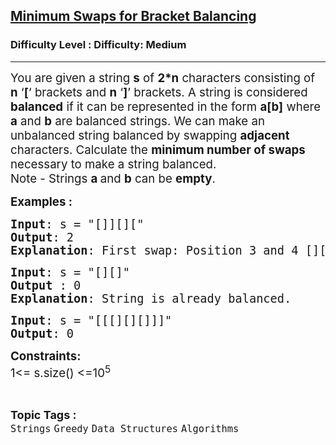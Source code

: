 <h2><a href="https://www.geeksforgeeks.org/problems/minimum-swaps-for-bracket-balancing2704/1?page=7&category=Strings&sortBy=submissions">Minimum Swaps for Bracket Balancing</a></h2><h3>Difficulty Level : Difficulty: Medium</h3><hr><div class="problems_problem_content__Xm_eO"><p><span style="font-size: 14pt;">You are given a string <strong>s</strong> of <strong>2*n</strong> characters consisting of <strong>n</strong> ‘<strong>[</strong>‘ brackets and <strong>n</strong> ‘<strong>]</strong>’ brackets. A string is considered <strong>balanced</strong> if it can be represented in the form <strong>a[b]</strong> where <strong>a</strong> and <strong>b</strong>&nbsp;are balanced strings. We can make an unbalanced string balanced by swapping <strong>adjacent</strong> characters. Calculate the <strong>minimum number of swaps</strong> necessary to make a string balanced.<br>Note - Strings <strong>a </strong>and <strong>b</strong> can be <strong>empty</strong>.</span></p>
<p><span style="font-size: 14pt;"><strong>Examples :</strong></span></p>
<pre><span style="font-size: 14pt;"><strong>Input</strong>: s = "[]][]["
<strong>Output</strong>: 2
<strong>Explanation</strong>: First swap: Position 3 and 4 [][]][, Second swap: Position 5 and 6 [][][]
</span></pre>
<pre><span style="font-size: 14pt;"><strong>Input</strong>: s = "[][]"
<strong>Output</strong> : 0 
<strong>Explanation</strong>: String is already balanced.<br></span></pre>
<pre><span style="font-size: 14pt;"><strong>Input</strong>: s = "[[[][][]]]"
<strong>Output</strong>: 0 </span></pre>
<p><span style="font-size: 14pt;"><strong>Constraints:<br></strong>1&lt;= s.size() &lt;=10<sup>5</sup></span></p></div><br><p><span style=font-size:18px><strong>Topic Tags : </strong><br><code>Strings</code>&nbsp;<code>Greedy</code>&nbsp;<code>Data Structures</code>&nbsp;<code>Algorithms</code>&nbsp;